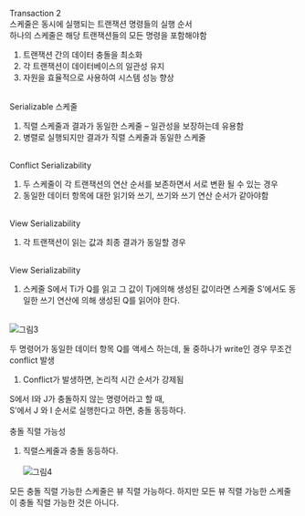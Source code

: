 Transaction 2<br/>
스케줄은 동시에 실행되는 트랜잭션 명령들의 실행 순서<br/>
하나의 스케줄은 해당 트랜잭션들의 모든 명령을 포함해야함<br/>
1. 트랜잭션 간의 데이터 충돌을 최소화<br/>
2. 각 트랜잭션이 데이터베이스의 일관성 유지<br/>
3. 자원을 효율적으로 사용하여 시스템 성능 향상<br/><br/>

Serializable 스케줄<br/>
1. 직렬 스케줄과 결과가 동일한 스케줄 – 일관성을 보장하는데 유용함 <br/>
2. 병렬로 실행되지만 결과가 직렬 스케줄과 동일한 스케줄<br/><br/>

Conflict Serializability<br/>
1. 두 스케줄이 각 트랜잭션의 연산 순서를 보존하면서 서로 변환 될 수 있는 경우<br/>
2. 동일한 데이터 항목에 대한 읽기와 쓰기, 쓰기와 쓰기 연산 순서가 같아야함<br/><br/>

View Serializability<br/>
1. 각 트랜잭션이 읽는 값과 최종 결과가 동일할 경우<br/><br/>

View Serializability <br/>
1. 스케줄 S에서 Ti가 Q를 읽고 그 값이 Tj에의해 생성된 값이라면 스케줄 S’에서도 동일한 쓰기 연산에 의해 생성된 Q를 읽어야 한다. <br/><br/>

![그림3](https://github.com/purekm/Today-I-Learned/assets/90774046/6b5c8633-2f66-4b71-960f-62cb936168ba)

두 명령어가 동일한 데이터 항목 Q를 액세스 하는데, 둘 중하나가 write인 경우 무조건 conflict 발생<br/>
1. Conflict가 발생하면, 논리적 시간 순서가 강제됨<br/>

S에서 I와 J가 충돌하지 않는 명령어라고 할 때,<br/>
S’에서 J 와 I 순서로 실행한다고 하면, 충돌 동등하다.<br/><br/>
충돌 직렬 가능성<br/>
1. 직렬스케줄과 충돌 동등하다.<br/><br/>
![그림4](https://github.com/purekm/Today-I-Learned/assets/90774046/8facb844-c45f-456b-9fa5-fbc5e7ad51ef)

모든 충돌 직렬 가능한 스케줄은 뷰 직렬 가능하다. 하지만 모든 뷰 직렬 가능한 스케줄이 충돌 직렬 가능한 것은 아니다.<br/>
